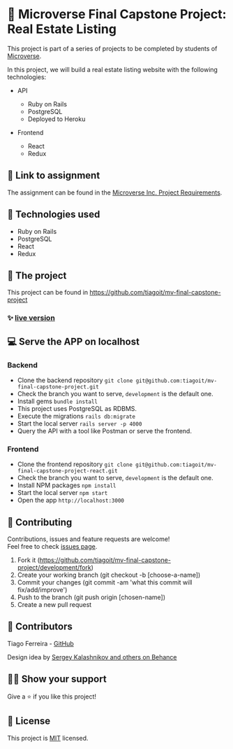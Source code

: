 # 📃 Microverse Final Capstone Project: Real Estate Listing

This project is part of a series of projects to be completed by students of [Microverse](https://www.microverse.org/ 'The Global School for Remote Software Developers!').

In this project, we will build a real estate listing website with the following technologies:
- API
  - Ruby on Rails
  - PostgreSQL
  - Deployed to Heroku

- Frontend
  - React
  - Redux

## 🔗 Link to assignment

The assignment can be found in the [Microverse Inc. Project Requirements](https://www.notion.so/Final-Capstone-Project-Listings-App-f3610268057941e481d35b269da30f0c).



## 📡 Technologies used

- Ruby on Rails
- PostgreSQL
- React
- Redux


## 🚀 The project

This project can be found in https://github.com/tiagoit/mv-final-capstone-project

### ✨ [live version](https://ferreirati-real-estate.herokuapp.com/)


## 💻 Serve the APP on localhost
### Backend
  - Clone the backend repository `git clone git@github.com:tiagoit/mv-final-capstone-project.git`
  - Check the branch you want to serve, `development` is the default one. 
  - Install gems `bundle install`
  - This project uses PostgreSQL as RDBMS.
  - Execute the migrations `rails db:migrate`
  - Start the local server `rails server -p 4000`  
  - Query the API with a tool like Postman or serve the frontend. 

### Frontend
  - Clone the frontend repository `git clone git@github.com:tiagoit/mv-final-capstone-project-react.git`
  - Check the branch you want to serve, `development` is the default one.
  - Install NPM packages `npm install`
  - Start the local server `npm start`
  - Open the app `http://localhost:3000`


## 🤝 Contributing

Contributions, issues and feature requests are welcome!<br/>Feel free to check [issues page](https://github.com/tiagoit/mv-final-capstone-project/development/issues).

1. Fork it (https://github.com/tiagoit/mv-final-capstone-project/development/fork)
2. Create your working branch (git checkout -b [choose-a-name])
3. Commit your changes (git commit -am 'what this commit will fix/add/improve')
4. Push to the branch (git push origin [chosen-name])
5. Create a new pull request



## 🤖 Contributors

Tiago Ferreira - [GitHub](https://github.com/tiagoit)

Design idea by [Sergey Kalashnikov and others on Behance](https://www.behance.net/ibshaqura)

## 🙋‍♂ Show your support

Give a ⭐️ if you like this project!



## 📝 License

This project is [MIT](https://github.com/tiagoit/mv-final-capstone-project/license.txt) licensed.
